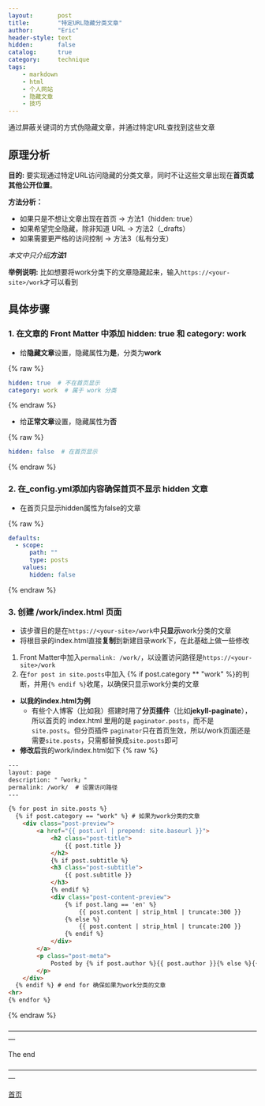 ```yaml
---
layout:       post
title:        "特定URL隐藏分类文章"
author:       "Eric"
header-style: text
hidden:       false
catalog:      true
category:     technique
tags:
    - markdown
    - html
    - 个人网站
    - 隐藏文章
    - 技巧
---
```

通过屏蔽关键词的方式伪隐藏文章，并通过特定URL查找到这些文章


## 原理分析

**目的:** 
要实现通过特定URL访问隐藏的分类文章，同时不让这些文章出现在**首页或其他公开位置**。

**方法分析：**
* 如果只是不想让文章出现在首页 → 方法1（hidden: true）
* 如果希望完全隐藏，除非知道 URL → 方法2（_drafts）
* 如果需要更严格的访问控制 → 方法3（私有分支）

*本文中只介绍**方法1***

**举例说明:** 
比如想要将work分类下的文章隐藏起来，输入`https://<your-site>/work`才可以看到

## 具体步骤

### 1. 在文章的 Front Matter 中添加 hidden: true 和 category: work
* 给**隐藏文章**设置，隐藏属性为**是**，分类为**work**

{% raw %}
```yaml
hidden: true  # 不在首页显示
category: work  # 属于 work 分类
```
{% endraw %}

* 给**正常文章**设置，隐藏属性为**否**

{% raw %}
```yaml
hidden: false  # 在首页显示
```
{% endraw %}

### 2. 在_config.yml添加内容确保首页不显示 hidden 文章
* 在首页只显示hidden属性为false的文章

{% raw %}
```yaml
defaults:
  - scope:
      path: ""
      type: posts
    values:
      hidden: false
```
{% endraw %}

### 3. 创建 /work/index.html 页面
* 该步骤目的是在`https://<your-site>/work`中**只显示**work分类的文章
* 将根目录的index.html直接**复制**到新建目录work下，在此基础上做一些修改

1. Front Matter中加入`permalink: /work/`，以设置访问路径是`https://<your-site>/work`
2. 在`for post in site.posts`中加入 {% if post.category ** "work" %}的判断，并用`{% endif %}`收尾，以确保只显示work分类的文章
* **以我的index.html为例**
  * 有些个人博客（比如我）搭建时用了**分页插件**（比如**jekyll-paginate**），所以首页的 index.html 里用的是 `paginator.posts`，而不是 `site.posts`。但分页插件 `paginator`只在首页生效，所以/work页面还是需要`site.posts`，只需都替换成`site.posts`即可
* **修改后**我的work/index.html如下
{% raw %}
```html
---
layout: page
description: "「work」"
permalink: /work/  # 设置访问路径
---

{% for post in site.posts %}
  {% if post.category == "work" %} # 如果为work分类的文章
    <div class="post-preview">
        <a href="{{ post.url | prepend: site.baseurl }}">
            <h2 class="post-title">
                {{ post.title }}
            </h2>
            {% if post.subtitle %}
            <h3 class="post-subtitle">
                {{ post.subtitle }}
            </h3>
            {% endif %}
            <div class="post-content-preview">
                {% if post.lang == 'en' %}
                    {{ post.content | strip_html | truncate:300 }}
                {% else %}
                    {{ post.content | strip_html | truncate:200 }}
                {% endif %}
            </div>
        </a>
        <p class="post-meta">
            Posted by {% if post.author %}{{ post.author }}{% else %}{{ site.title }}{% endif %} on {{ post.date | date: "%B %-d, %Y" }}
        </p>
    </div>
  {% endif %} # end for 确保如果为work分类的文章
<hr>
{% endfor %}
```
{% endraw %}

—————————————————————————————————————

The end

—————————————————————————————————————

[首页](https://blog.skycity11.xyz)